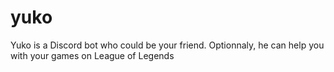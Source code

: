 # yuko
Yuko is a Discord bot who could be your friend. Optionnaly, he can help you with your games on League of Legends
